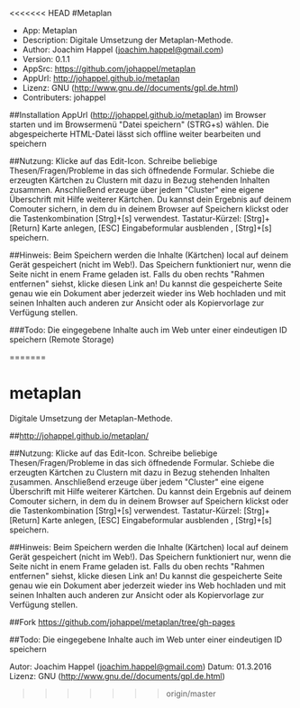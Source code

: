 <<<<<<< HEAD
#Metaplan

* App: Metaplan
* Description:  Digitale Umsetzung der Metaplan-Methode.
* Author: Joachim Happel (joachim.happel@gmail.com)
* Version: 0.1.1
* AppSrc: https://github.com/johappel/metaplan
* AppUrl: http://johappel.github.io/metaplan
* Lizenz: GNU (http://www.gnu.de//documents/gpl.de.html)
* Contributers: johappel

##Installation
    AppUrl (http://johappel.github.io/metaplan)  im Browser starten und im Browsermenü "Datei speichern" (STRG+s) wählen.
    Die abgespeicherte HTML-Datei lässt sich offline weiter bearbeiten und speichern

##Nutzung:
    Klicke auf das Edit-Icon. Schreibe beliebige Thesen/Fragen/Probleme in das sich öffnedende Formular.
    Schiebe die erzeugten Kärtchen zu Clustern mit dazu in Bezug stehenden Inhalten zusammen.
    Anschließend erzeuge über jedem "Cluster" eine eigene Überschrift mit Hilfe weiterer Kärtchen.
    Du kannst dein Ergebnis auf deinem Comouter sichern, in dem du in deinem Browser auf Speichern klickst
    oder die Tastenkombination [Strg]+[s] verwendest. Tastatur-Kürzel:
    [Strg]+[Return] Karte anlegen,
    [ESC] Eingabeformular ausblenden ,
    [Strg]+[s] speichern.

##Hinweis:
    Beim Speichern werden die Inhalte (Kärtchen) local auf deinem Gerät gespeichert (nicht im Web!).
    Das Speichern funktioniert nur, wenn die Seite nicht in enem Frame geladen ist.
    Falls du oben rechts "Rahmen entfernen" siehst, klicke diesen Link an!
    Du kannst die gespeicherte Seite genau wie ein Dokument aber jederzeit wieder ins Web hochladen und
    mit seinen Inhalten auch anderen zur Ansicht oder als Kopiervorlage zur Verfügung stellen.

###Todo:
    Die eingegebene Inhalte auch im Web unter einer eindeutigen ID speichern
    (Remote Storage)

=======
# metaplan

Digitale Umsetzung der Metaplan-Methode. 

##http://johappel.github.io/metaplan/

##Nutzung:
  Klicke auf das Edit-Icon. Schreibe beliebige Thesen/Fragen/Probleme in das sich öffnedende Formular. 
  Schiebe die erzeugten Kärtchen zu Clustern mit dazu in Bezug stehenden Inhalten zusammen. 
  Anschließend erzeuge über jedem "Cluster" eine eigene Überschrift mit Hilfe weiterer Kärtchen.
  Du kannst dein Ergebnis auf deinem Comouter sichern, in dem du in deinem Browser auf Speichern klickst 
  oder die Tastenkombination [Strg]+[s] verwendest. Tastatur-Kürzel: 
  [Strg]+[Return] Karte anlegen,
  [ESC] Eingabeformular ausblenden ,
  [Strg]+[s] speichern.

##Hinweis:
  Beim Speichern werden die Inhalte (Kärtchen) local auf deinem Gerät gespeichert (nicht im Web!).
  Das Speichern funktioniert nur, wenn die Seite nicht in enem Frame geladen ist. 
  Falls du oben rechts "Rahmen entfernen" siehst, klicke diesen Link an!
  Du kannst die gespeicherte Seite genau wie ein Dokument aber jederzeit wieder ins Web hochladen und
  mit seinen Inhalten auch anderen zur Ansicht oder als Kopiervorlage zur Verfügung stellen.
  
##Fork
https://github.com/johappel/metaplan/tree/gh-pages

##Todo: 
Die eingegebene Inhalte auch im Web unter einer eindeutigen ID speichern


Autor: Joachim Happel (joachim.happel@gmail.com)
Datum: 01.3.2016
Lizenz: GNU (http://www.gnu.de//documents/gpl.de.html)


>>>>>>> origin/master
